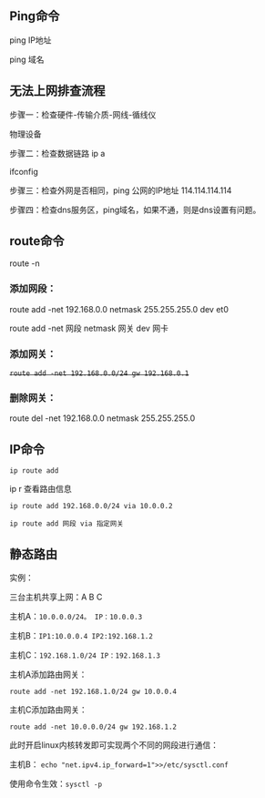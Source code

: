 ## Ping命令

ping IP地址

ping 域名

## 无法上网排查流程

步骤一：检查硬件-传输介质-网线-循线仪

物理设备

步骤二：检查数据链路 ip a 

ifconfig

步骤三：检查外网是否相同，ping 公网的IP地址 114.114.114.114

步骤四：检查dns服务区，ping域名，如果不通，则是dns设置有问题。



## route命令

route -n 

### 添加网段：

route add -net 192.168.0.0 netmask 255.255.255.0 dev et0

route add -net 网段 netmask 网关 dev 网卡

### 添加网关：

~~`route add -net 192.168.0.0/24 gw 192.168.0.1`~~ 

### 删除网关：

route del -net 192.168.0.0 netmask 255.255.255.0



## IP命令

`ip route add`

ip r 查看路由信息

`ip route add 192.168.0.0/24 via 10.0.0.2`

`ip route add 网段 via 指定网关`



## 静态路由

实例：

三台主机共享上网：A B C

主机A：`10.0.0.0/24。 IP：10.0.0.3`

主机B：`IP1:10.0.0.4 IP2:192.168.1.2`

主机C：`192.168.1.0/24 IP：192.168.1.3`



主机A添加路由网关：

`route add -net 192.168.1.0/24 gw 10.0.0.4`

主机C添加路由网关：

`route add -net 10.0.0.0/24 gw 192.168.1.2`



此时开启linux内核转发即可实现两个不同的网段进行通信：

主机B： `echo "net.ipv4.ip_forward=1">>/etc/sysctl.conf`

使用命令生效：`sysctl -p`

